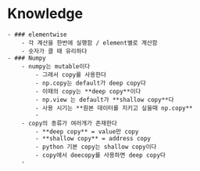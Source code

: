 # Knowledge
	- ### elementwise
		- 각 계산을 한번에 실행함 / element별로 계산함
		- 숫자가 클 때 유리하다
	- ### Numpy
		- numpy는 mutable이다
			- 그래서 copy를 사용한다
			- np.copy는 default가 deep copy다
			- 이때의 copy는 **deep copy**이다
			- np.view 는 default가 **shallow copy**다
			- 사용 시기는 **원본 데이터를 지키고 싶을때 np.copy**
			-
		- copy의 종류가 여러개가 존재한다
			- **deep copy** = value만 copy
			- **shallow copy** = address copy
			- python 기본 copy는 shallow copy이다
			- copy에서 deecopy를 사용하면 deep copy다
		-